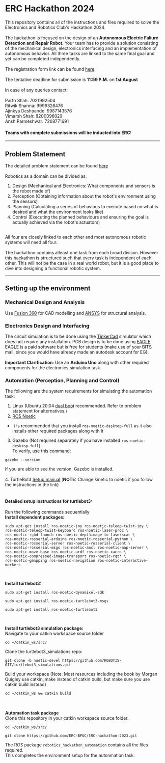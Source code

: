 
# ERC Hackathon 2024

This repository contains all of the instructions and files required to solve the Electronics and Robotics Club's Hackathon 2024.<br><br>
The hackathon is focused on the design of an **Autonomous Electric Faliure Detection and Repair Robot**. Your team has to provide a solution consisting of the mechanical design, electronics interfacing and an implementation of autonomous behavior. All three tasks are linked to the same final goal and yet can be completed independently.<br><br>
The registration form link can be found [here](https://forms.gle/wjGYFgRjN8xn6po36).<br><br>
The tentative deadline for submission is **11:59 P.M.** on **1st August**<br><br>
In case of any queries contact:<br><br>
Parth Shah: 7021992504<br>
Ritwik Sharma: 9999326476<br>
Ajinkya Deshpande: 9987143576<br>
Vimarsh Shah: 8200096029<br>
Ansh Parmeshwar: 7208771691


#### Teams with complete submissions will be inducted into ERC!
___

## Problem Statement

The detailed problem statement can be found [here](./erc_hackathon_23.pdf)<br><br>
Robotics as a domain can be divided as:<br>
1. Design (Mechanical and Electronics: What components and sensors is the robot made of)
2. Perception (Obtaining information about the robot's environment using the sensors)
3. Planning (Calculating a series of behavious to execute based on what is desired and what the environment looks like)
4. Control (Executing the planned behaviours and ensuring the goal is actually achieved via the robot's actuators)
<br>
All four are closely linked to each other and most autonomous robotic systems will need all four.<br><br>
The hackathon contains atleast one task from each broad divison. However this hackathon is structured such that every task is independent of each other. This will not be the case in a real world robot, but it is a good place to dive into designing a functional robotic system.<br>

___

## Setting up the environment

### Mechanical Design and Analysis
Use [Fusion 360](https://www.autodesk.in/products/fusion-360/education) for CAD modelling and [ANSYS](https://www.youtube.com/playlist?list=PL0Ya8d8RGCTqSaM6GbGHXqAUq1ga7-N__) for structural analysis.

### Electronics Design and Interfacing
The circuit simulation is to be done using the [TinkerCad](https://www.tinkercad.com/) simulator which does not require any installation. PCB design is to be done using [EAGLE](https://www.autodesk.in/products/eagle/overview). EAGLE is a paid software but is free for students (make use of your BITS mail, since you would have already made an autodesk account for EG).<br><br>
**Important Clarification**: Use an **Arduino Uno** along with other required components for the electronics simulation task.
<br>

### Automation (Perception, Planning and Control)
The following are the system requirements for simulating the automation task:
1. Linux (Ubuntu 20.04 [dual boot](https://itsfoss.com/install-ubuntu-1404-dual-boot-mode-windows-8-81-uefi/) recommended. Refer to problem statement for alternatives.)
2. [ROS Noetic](http://wiki.ros.org/noetic/Installation/Ubuntu#Ubuntu_install_of_ROS_Noetic)
- It is recommended that you install ```ros-noetic-desktop-full``` as it also installs other required packages along with it
3. Gazebo (Not required separately if you have installed ```ros-noetic-desktop-full```)<br>
To verify, use this command:
```
gazebo --version
```
If you are able to see the version, Gazebo is installed.<br><br>
4. TurtleBot3 [Setup manual](https://emanual.robotis.com/docs/en/platform/turtlebot3/simulation/) (**NOTE:** Change kinetic to noetic if you follow the instructions in the link)<br>
<br>

#### Detailed setup instructions for turtlebot3: 
Run the following commands sequentially 
<br>
**Install dependent packages:**
```
sudo apt-get install ros-noetic-joy ros-noetic-teleop-twist-joy \
ros-noetic-teleop-twist-keyboard ros-noetic-laser-proc \
ros-noetic-rgbd-launch ros-noetic-depthimage-to-laserscan \
ros-noetic-rosserial-arduino ros-noetic-rosserial-python \
ros-noetic-rosserial-server ros-noetic-rosserial-client \
ros-noetic-rosserial-msgs ros-noetic-amcl ros-noetic-map-server \
ros-noetic-move-base ros-noetic-urdf ros-noetic-xacro \
ros-noetic-compressed-image-transport ros-noetic-rqt* \
ros-noetic-gmapping ros-noetic-navigation ros-noetic-interactive-markers
```
<br>

**Install turtlebot3:**
```
sudo apt-get install ros-noetic-dynamixel-sdk
```

```
sudo apt-get install ros-noetic-turtlebot3-msgs
```
```
sudo apt-get install ros-noetic-turtlebot3
```
<br>

**Install turtlebot3 simulation package:**<br>
Navigate to your catkin workspace source folder
```
cd ~/catkin_ws/src/
```
Clone the turtlebot3_simulations repo:
```
git clone -b noetic-devel https://github.com/ROBOTIS-GIT/turtlebot3_simulations.git
```
Build your workspace (Note: Most resources including the book by Morgan Quigley use catkin_make instead of catkin build, but make sure you use catkin build instead) 
```
cd ~/catkin_ws && catkin build
```
<br><br>
**Automation task package**<br>
Clone this repository in your catkin workspace source folder.
```
cd ~/catkin_ws/src/
```
```
git clone https://github.com/ERC-BPGC/ERC-hackathon-2023.git
```
The ROS package ```robotics_hackathon_automation``` contains all the files required.<br> 
This completes the environment setup for the autonmation task.

